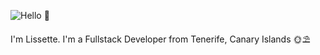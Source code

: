 ![Hello 👋](https://res.cloudinary.com/lissetteibnz/image/upload/q_61/v1595184723/template_q3jjri.jpg)

I'm Lissette. I'm a Fullstack Developer from Tenerife, Canary Islands 🌞⛱

<!--
**LissetteIbnz/LissetteIbnz** is a ✨ _special_ ✨ repository because its `README.md` (this file) appears on your GitHub profile.

Here are some ideas to get you started:

- 🔭 I’m currently working on ...
- 🌱 I’m currently learning ...
- 👯 I’m looking to collaborate on ...
- 🤔 I’m looking for help with ...
- 💬 Ask me about ...
- 📫 How to reach me: ...
- 😄 Pronouns: ...
- ⚡ Fun fact: ...
-->
